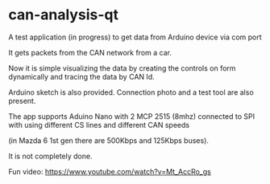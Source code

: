 # can-analysis-qt

A test application (in progress) to get data from Arduino device via com port 

It gets packets from the CAN network from a car. 

Now it is simple visualizing the data by creating the controls on form dynamically and tracing the data by CAN Id. 

Arduino sketch is also provided. Connection photo and a test tool are also present.
 
The app supports Aduino Nano with 2 MCP 2515 (8mhz) connected to SPI with using different CS lines and different CAN speeds

(in Mazda 6 1st gen there are 500Kbps and 125Kbps buses).

It is not completely done. 

Fun video: https://www.youtube.com/watch?v=Mt_AccRo_gs 

